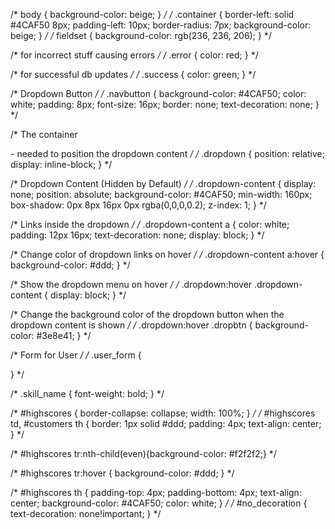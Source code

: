 /* 
 body {
   background-color: beige;
 } */
/* 
 .container {
   border-left: solid #4CAF50 8px;
   padding-left: 10px;
   border-radius: 7px;
   background-color: beige;
 } */
/* 
fieldset {
  background-color: rgb(236, 236, 206);
} */

 /* for incorrect stuff causing errors */
 /* .error {
  color: red;
 } */

/* for successful db updates */
 /* .success {
   color: green;
 } */

 /* Dropdown Button */
/* .navbutton {
  background-color: #4CAF50;
  color: white;
  padding: 8px;
  font-size: 16px;
  border: none;
  text-decoration: none;
} */

/* The container <div> - needed to position the dropdown content */
/* .dropdown {
  position: relative;
  display: inline-block;
} */

/* Dropdown Content (Hidden by Default) */
/* .dropdown-content {
  display: none;
  position: absolute;
  background-color: #4CAF50;
  min-width: 160px;
  box-shadow: 0px 8px 16px 0px rgba(0,0,0,0.2);
  z-index: 1;
} */

/* Links inside the dropdown */
/* .dropdown-content a {
  color: white;
  padding: 12px 16px;
  text-decoration: none;
  display: block;
} */

/* Change color of dropdown links on hover */
/* .dropdown-content a:hover {
  background-color: #ddd;
} */

/* Show the dropdown menu on hover */
/* .dropdown:hover .dropdown-content {
  display: block;
} */

/* Change the background color of the dropdown button when the dropdown content is shown */
/* .dropdown:hover .dropbtn {
  background-color: #3e8e41;
} */

/* Form for User */
/* .user_form {

} */

/* .skill_name {
  font-weight: bold;
} */

/* #highscores {
  border-collapse: collapse;
  width: 100%;
} */
/* 
#highscores td, #customers th {
  border: 1px solid #ddd;
  padding: 4px;
  text-align: center;
} */

/* #highscores tr:nth-child(even){background-color: #f2f2f2;} */

/* #highscores tr:hover {
  background-color: #ddd;
} */

/* #highscores th {
  padding-top: 4px;
  padding-bottom: 4px;
  text-align: center;
  background-color: #4CAF50;
  color: white;
} */
/* 
#no_decoration {
  text-decoration: none!important;
} */
